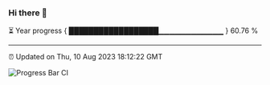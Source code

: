 ### Hi there 👋

⏳ Year progress { ██████████████████▁▁▁▁▁▁▁▁▁▁▁▁ } 60.76 %

---

⏰ Updated on Thu, 10 Aug 2023 18:12:22 GMT

![Progress Bar CI](https://github.com/liununu/liununu/workflows/Progress%20Bar%20CI/badge.svg)
